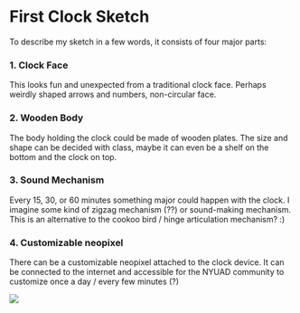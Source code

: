 # First Clock Sketch

To describe my sketch in a few words, it consists of four major parts:

### 1. Clock Face

This looks fun and unexpected from a traditional clock face. Perhaps weirdly shaped arrows and numbers, non-circular face.

### 2. Wooden Body 

The body holding the clock could be made of wooden plates. The size and shape can be decided with class, maybe it can even be a shelf on the bottom and the clock on top.

### 3. Sound Mechanism

Every 15, 30, or 60 minutes something major could happen with the clock. I imagine some kind of zigzag mechanism (??) or sound-making mechanism. This is an alternative to the cookoo bird / hinge articulation mechanism? :)

### 4. Customizable neopixel

There can be a customizable neopixel attached to the clock device. It can be connected to the internet and accessible for the NYUAD community to customize once a day / every few minutes (?)


<img src=”https://github.com/ak7588/machineLab/blob/main/20Feb/idea.jpeg”>
